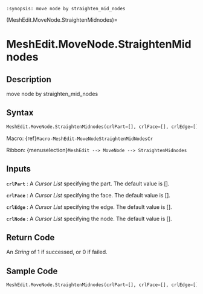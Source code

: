 ```{module} MeshEdit.MoveNode.StraightenMidnodes()
:synopsis: move node by straighten_mid_nodes
```

(MeshEdit.MoveNode.StraightenMidnodes)=

# MeshEdit.MoveNode.StraightenMidnodes

## Description

move node by straighten_mid_nodes

## Syntax

```python
MeshEdit.MoveNode.StraightenMidnodes(crlPart=[], crlFace=[], crlEdge=[], crlNode=[])
```

Macro: {ref}`Macro-MeshEdit-MoveNodeStraightenMidNodesCr`

Ribbon: {menuselection}`MeshEdit --> MoveNode --> StraightenMidnodes`

## Inputs

**`crlPart`**
: A _Cursor List_ specifying the part. The default value is [].

**`crlFace`**
: A _Cursor List_ specifying the face. The default value is [].

**`crlEdge`**
: A _Cursor List_ specifying the edge. The default value is [].

**`crlNode`**
: A _Cursor List_ specifying the node. The default value is [].

## Return Code

An _String_ of 1 if successed, or 0 if failed.

## Sample Code

```python
MeshEdit.MoveNode.StraightenMidnodes(crlPart=[], crlFace=[], crlEdge=[], crlNode=[])
```

